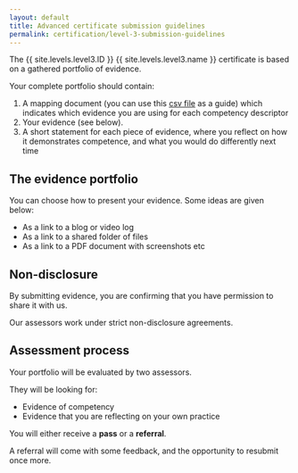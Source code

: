 ```yaml
---
layout: default
title: Advanced certificate submission guidelines
permalink: certification/level-3-submission-guidelines
---
```

The {{ site.levels.level3.ID }} {{ site.levels.level3.name }} certificate is based on a gathered portfolio of evidence.

Your complete portfolio should contain:

1. A mapping document (you can use this <a href="{{ site.baseurl }}/elearning-competencies.csv">csv file</a> as a guide) which indicates which evidence you are using for each competency descriptor
2. Your evidence (see below).
3. A short statement for each piece of evidence, where you reflect on how it demonstrates competence, and what you would do differently next time

## The evidence portfolio

You can choose how to present your evidence. Some ideas are given below:

- As a link to a blog or video log
- As a link to a shared folder of files
- As a link to a PDF document with screenshots etc

## Non-disclosure

By submitting evidence, you are confirming that you have permission to share it with us.

Our assessors work under strict non-disclosure agreements.

## Assessment process

Your portfolio will be evaluated by two assessors.

They will be looking for:

- Evidence of competency
- Evidence that you are reflecting on your own practice

You will either receive a **pass** or a **referral**.

A referral will come with some feedback, and the opportunity to resubmit once more.
